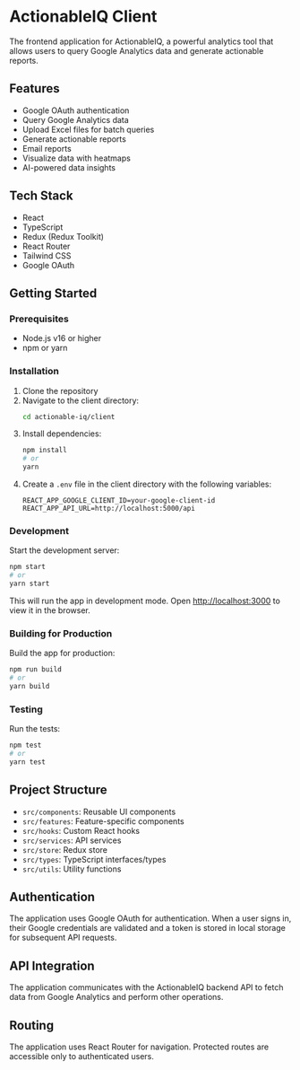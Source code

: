 # ActionableIQ Client

The frontend application for ActionableIQ, a powerful analytics tool that allows users to query Google Analytics data and generate actionable reports.

## Features

- Google OAuth authentication
- Query Google Analytics data
- Upload Excel files for batch queries
- Generate actionable reports
- Email reports
- Visualize data with heatmaps
- AI-powered data insights

## Tech Stack

- React
- TypeScript
- Redux (Redux Toolkit)
- React Router
- Tailwind CSS
- Google OAuth

## Getting Started

### Prerequisites

- Node.js v16 or higher
- npm or yarn

### Installation

1. Clone the repository
2. Navigate to the client directory:
   ```bash
   cd actionable-iq/client
   ```
3. Install dependencies:
   ```bash
   npm install
   # or
   yarn
   ```
4. Create a `.env` file in the client directory with the following variables:
   ```
   REACT_APP_GOOGLE_CLIENT_ID=your-google-client-id
   REACT_APP_API_URL=http://localhost:5000/api
   ```

### Development

Start the development server:

```bash
npm start
# or
yarn start
```

This will run the app in development mode. Open [http://localhost:3000](http://localhost:3000) to view it in the browser.

### Building for Production

Build the app for production:

```bash
npm run build
# or
yarn build
```

### Testing

Run the tests:

```bash
npm test
# or
yarn test
```

## Project Structure

- `src/components`: Reusable UI components
- `src/features`: Feature-specific components
- `src/hooks`: Custom React hooks
- `src/services`: API services
- `src/store`: Redux store
- `src/types`: TypeScript interfaces/types
- `src/utils`: Utility functions

## Authentication

The application uses Google OAuth for authentication. When a user signs in, their Google credentials are validated and a token is stored in local storage for subsequent API requests.

## API Integration

The application communicates with the ActionableIQ backend API to fetch data from Google Analytics and perform other operations.

## Routing

The application uses React Router for navigation. Protected routes are accessible only to authenticated users.
